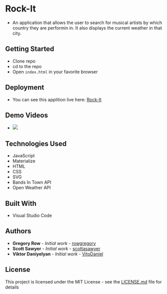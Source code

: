 # Rock-It

 * An application that allows the user to search for musical artists by which country they are performin in. It also displays the current weather in that city. 

## Getting Started

 * Clone repo
 * cd to the repo
 * Open `index.html` in your favorite browser

## Deployment

 * You can see this applition live here: [Rock-It](https://rowgregory.github.io/RockIt/)
     
## Demo Videos

 * ![](assets/images/Rock-It_gif.gif?raw=true)
 
## Technologies Used

 * JavaScript
 * Materialize
 * HTML
 * CSS
 * SVG
 * Bands In Town API
 * Open Weather API

## Built With

 * Visual Studio Code

## Authors

 * **Gregory Row** - *Initial work* - [rowgregory](https://github.com/rowgregory)
 * **Scott Sawyer** - *Initial work* - [scottasawyer](https://github.com/scottasawyer)
 * **Viktor Daniyelyan** - *Initial work* - [VitoDaniel](https://github.com/VitoDaniel)


## License

This project is licensed under the MIT License - see the [LICENSE.md](LICENSE.md) file for details


